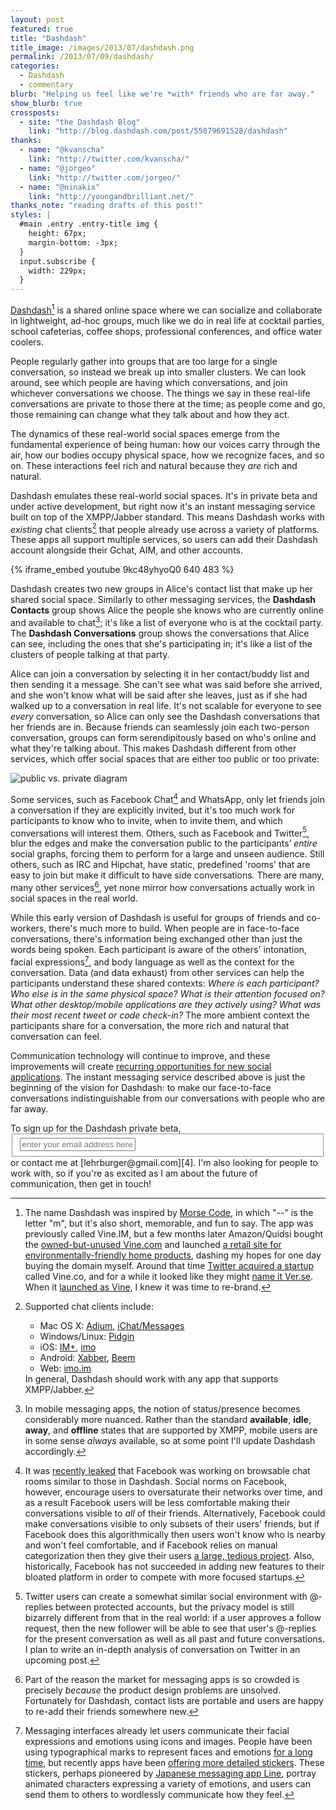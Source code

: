 ```yaml
---
layout: post
featured: true
title: "Dashdash"
title_image: /images/2013/07/dashdash.png
permalink: /2013/07/09/dashdash/
categories:
  - Dashdash
  - commentary
blurb: "Helping us feel like we're *with* friends who are far away."
show_blurb: true
crossposts:
  - site: "the Dashdash Blog"
    link: "http://blog.dashdash.com/post/55079691528/dashdash"
thanks:
  - name: "@kvanscha"
    link: "http://twitter.com/kvanscha/"
  - name: "@jorgeo"
    link: "http://twitter.com/jorgeo/"
  - name: "@ninakix"
    link: "http://youngandbrilliant.net/"
thanks_note: "reading drafts of this post!"
styles: |
  #main .entry .entry-title img {
    height: 67px;
    margin-bottom: -3px;
  }
  input.subscribe {
    width: 229px;
  }
---
```

[Dashdash][1][^1] is a shared online space where we can socialize and collaborate in lightweight, ad-hoc groups, much like we do in real life at cocktail parties, school cafeterias, coffee shops, professional conferences, and office water coolers.

People regularly gather into groups that are too large for a single conversation, so instead we break up into smaller clusters. We can look around, see which people are having which conversations, and join whichever conversations we choose. The things we say in these real-life conversations are private to those there at the time; as people come and go, those remaining can change what they talk about and how they act.

The dynamics of these real-world social spaces emerge from the fundamental experience of being human: how our voices carry through the air, how our bodies occupy physical space, how we recognize faces, and so on. These interactions feel rich and natural because they *are* rich and natural.

Dashdash emulates these real-world social spaces. It's in private beta and under active development, but right now it's an instant messaging service built on top of the XMPP/Jabber standard. This means Dashdash works with *existing* chat clients[^2] that people already use across a variety of platforms. These apps all support multiple services, so users can add their Dashdash account alongside their Gchat, AIM, and other accounts.

{% iframe_embed youtube 9kc48yhyoQ0 640 483 %}

Dashdash creates two new groups in Alice's contact list that make up her shared social space. Similarly to other messaging services, the **Dashdash Contacts** group shows Alice the people she knows who are currently online and available to chat[^3]; it's like a list of everyone who is at the cocktail party. The **Dashdash Conversations** group shows the conversations that Alice can see, including the ones that she's participating in; it's like a list of the clusters of people talking at that party.

Alice can join a conversation by selecting it in her contact/buddy list and then sending it a message. She can't see what was said before she arrived, and she won't know what will be said after she leaves, just as if she had walked up to a conversation in real life. It's not scalable for everyone to see *every* conversation, so Alice can only see the Dashdash conversations that her friends are in. Because friends can seamlessly join each two-person conversation, groups can form serendipitously based on who's online and what they're talking about. This makes Dashdash different from other services, which offer social spaces that are either too public or too private:

![public vs. private diagram](/images/2013/07/lifeline_exercise.png "&#34;There are other things that need to be taken into account here, like the whole spectrum of human emotion. You can't just lump everything into these two categories and then just deny everything else.&#34; - Donnie Darko")

Some services, such as Facebook Chat[^4] and WhatsApp, only let friends join a conversation if they are explicitly invited, but it's too much work for participants to know who to invite, when to invite them, and which conversations will interest them. Others, such as Facebook and Twitter[^5], blur the edges and make the conversation public to the participants’ *entire* social graphs, forcing them to perform for a large and unseen audience. Still others, such as IRC and Hipchat, have static, predefined &#39;rooms&#39; that are easy to join but make it difficult to have side conversations. There are many, many other services[^6], yet none mirror how conversations actually work in social spaces in the real world. 

While this early version of Dashdash is useful for groups of friends and co-workers, there's much more to build. When people are in face-to-face conversations, there's information being exchanged other than just the words being spoken. Each participant is aware of the others' intonation, facial expressions[^7], and body language as well as the context for the conversation. Data (and data exhaust) from other services can help the participants understand these shared contexts: *Where is each participant? Who else is in the same physical space? What is their attention focused on? What other desktop/mobile applications are they actively using? What was their most recent tweet or code check-in?* The more ambient context the participants share for a conversation, the more rich and natural that conversation can feel.

Communication technology will continue to improve, and these improvements will create [recurring opportunities for new social applications][3]. The instant messaging service described above is just the beginning of the vision for Dashdash: to make our face-to-face conversations indistinguishable from our conversations with people who are far away.

<form action="http://dashdash.us1.list-manage.com/subscribe/post?u=67b33604cb44dc71cb2d30ab0&amp;id=c00b18f50c" method="post" target="_blank" novalidate>To sign up for the Dashdash private beta, <fieldset role="subscribe"><input class="subscribe" type="text" name="EMAIL" placeholder="enter your email address here"/></fieldset> or contact me at [lehrburger@gmail.com][4]. I'm also looking for people to work with, so if you're as excited as I am about the future of communication, then get in touch!
</form>

[^1]: The name Dashdash was inspired by [Morse Code](http://en.wikipedia.org/wiki/Morse_code), in which &#34;&#45;&#45;&#34; is the letter &#34;m&#34;, but it's also short, memorable, and fun to say. The app was previously called Vine.IM, but a few months later Amazon/Quidsi bought the [owned-but-unused Vine.com](http://web.archive.org/web/20110202113611/http://vine.com/vine/Vine_Technology.html) and launched [a retail site for environmentally-friendly home products](http://bits.blogs.nytimes.com/2012/09/26/amazon-starts-a-shopping-site-for-the-environmental-crowd/), dashing my hopes for one day buying the domain myself. Around that time [Twitter acquired a startup](http://allthingsd.com/20121009/twitter-buys-vine-a-video-clip-company-that-never-launched/) called Vine.co, and for a while it looked like they might [name it Ver.se](/images/2013/07/verse.png). When it [launched as Vine](http://blog.twitter.com/2013/01/vine-new-way-to-share-video.html), I knew it was time to re-brand.

[^2]: Supported chat clients include:<ul><li>Mac OS X: [Adium](http://adium.im/), [iChat/Messages](http://www.apple.com/osx/apps/#messages)</li><li>Windows/Linux: [Pidgin](http://www.pidgin.im/)</li><li>iOS: [IM+](http://itunes.apple.com/us/app/im+-instant-messenger/id285688934), [imo](http://itunes.apple.com/us/app/imo-messenger/id336435697)</li><li>Android: [Xabber](http://play.google.com/store/apps/details?id=com.xabber.android), [Beem](http://play.google.com/store/apps/details?id=com.beem.project.beem)</li><li>Web: [imo.im](http://imo.im/)</li></ul>In general, Dashdash should work with any app that supports XMPP/Jabber.

[^3]: In mobile messaging apps, the notion of status/presence becomes considerably more nuanced. Rather than the standard **available**, **idle**, **away**, and **offline** states that are supported by XMPP, mobile users are in some sense *always* available, so at some point I'll update Dashdash accordingly.

[^4]: It was [recently leaked](http://techcrunch.com/2013/06/27/facebook-chat-rooms/) that Facebook was working on browsable chat rooms similar to those in Dashdash. Social norms on Facebook, however, encourage users to oversaturate their networks over time, and as a result Facebook users will be less comfortable making their conversations visible to *all* of their friends. Alternatively, Facebook could make conversations visible to only subsets of their users' friends, but if Facebook does this algorithmically then users won't know who is nearby and won't feel comfortable, and if Facebook relies on manual categorization then they give their users [a large, tedious project](/2011/07/06/the-problem-with-circles-and-the-pleasure-of-carbon-copy/). Also, historically, Facebook has not succeeded in adding new features to their bloated platform in order to compete with more focused startups.

[^5]: Twitter users can create a somewhat similar social environment with @-replies between protected accounts, but the privacy model is still bizarrely different from that in the real world: if a user approves a follow request, then the new follower will be able to see that user's @-replies for the present conversation as well as all past and future conversations. I plan to write an in-depth analysis of conversation on Twitter in an upcoming post.

[^6]: Part of the reason the market for messaging apps is so crowded is precisely *because* the product design problems are unsolved. Fortunately for Dashdash, contact lists are portable and users are happy to re-add their friends somewhere new.

[^7]: Messaging interfaces already let users communicate their facial expressions and emotions using icons and images. People have been using typographical marks to represent faces and emotions [for a long time](http://en.wikipedia.org/wiki/Emoticon#History), but recently apps have been [offering more detailed stickers](http://online.wsj.com/article/SB10001424127887324069104578531820453319946.html). These stickers, perhaps pioneered by [Japanese messaging app Line](http://line.naver.jp/en/), portray animated characters expressing a variety of emotions, and users can send them to others to wordlessly communicate how they feel.

 [1]: http://dashdash.com
 [2]: http://adium.im/
 [3]: /2013/07/01/the-last-great-social-network/
 [4]: mailto:lehrburger@gmail.com

